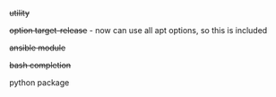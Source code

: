 ~~utility~~

~~option target-release~~ - now can use all apt options, so this is included

~~ansible module~~

~~bash completion~~

python package
